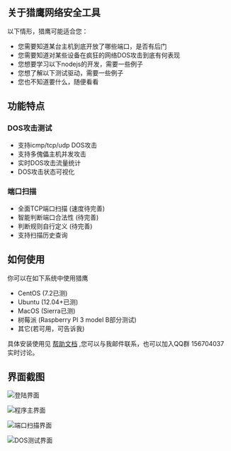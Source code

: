 ## 关于猎鹰网络安全工具
以下情形，猎鹰可能适合您：

 * 您需要知道某台主机到底开放了哪些端口，是否有后门
 * 您需要知道对某些设备在疯狂的网络DOS攻击到底有何表现
 * 您想要学习以下nodejs的开发，需要一些例子
 * 您想了解以下测试驱动，需要一些例子
 * 您也不知道要什么，随便看看


## 功能特点
### DOS攻击测试
 * 支持icmp/tcp/udp DOS攻击
 * 支持多傀儡主机并发攻击
 * 实时DOS攻击流量统计
 * DOS攻击状态可视化
### 端口扫描
 * 全面TCP端口扫描 (速度待完善)
 * 智能判断端口合法性 (待完善)
 * 判断规则自行定义 (待完善)
 * 支持扫描历史查询

## 如何使用
你可以在如下系统中使用猎鹰

 * CentOS (7.2已测)
 * Ubuntu (12.04+已测)
 * MacOS (Sierra已测)
 * 树莓派 (Raspberry PI 3 model B部分测试)
 * 其它(若可用，可告诉我)

具体安装使用见 [帮助文档](/falcon/Readme.md) ,您可以与我邮件联系，也可以加入QQ群 156704037 实时讨论。

## 界面截图
![登陆界面](/screen-shot-1.png)

![程序主界面](/screen-shot-4.png)

![端口扫描界面](/screen-shot-2.png)

![DOS测试界面](/screen-shot-3.png)

